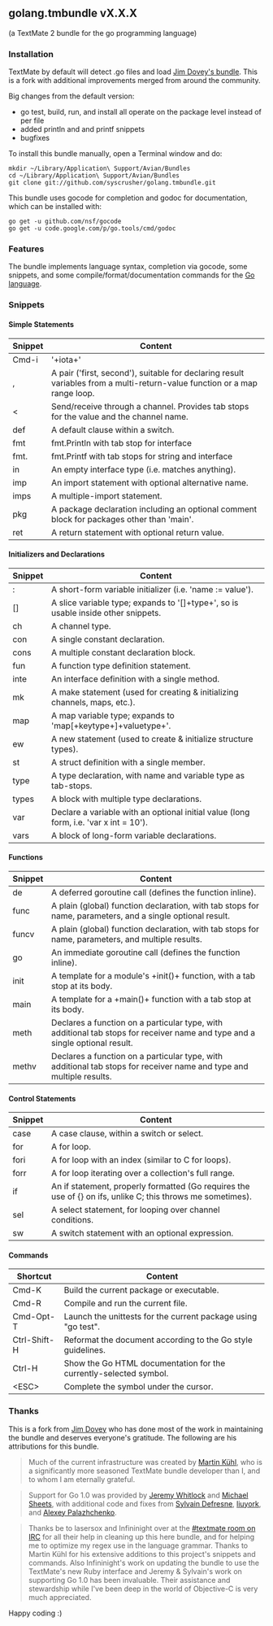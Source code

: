## golang.tmbundle vX.X.X
(a TextMate 2 bundle for the go programming language)

### Installation
TextMate by default will detect .go files and load [Jim Dovey's bundle](https://github.com/AlanQuatermain/go-tmbundle). This is a fork with additional improvements merged from around the community.

Big changes from the default version:
- go test, build, run, and install all operate on the package level instead of per file
- added println and and printf snippets
- bugfixes

To install this bundle manually, open a Terminal window and do:

```Shell
mkdir ~/Library/Application\ Support/Avian/Bundles
cd ~/Library/Application\ Support/Avian/Bundles
git clone git://github.com/syscrusher/golang.tmbundle.git
```


This bundle uses gocode for completion and godoc for documentation, which can be installed with:

```Shell
go get -u github.com/nsf/gocode
go get -u code.google.com/p/go.tools/cmd/godoc
```

### Features
The bundle implements language syntax, completion via gocode, some snippets, and some compile/format/documentation commands for the [Go language](http://golang.org/). 

### Snippets

#### Simple Statements

Snippet		|	Content
------- 	|	-------
Cmd-i		|	'+iota+'
,			|	A pair ('first, second'), suitable for declaring result variables from a multi-return-value function or a map range loop.
<			|	Send/receive through a channel. Provides tab stops for the value and the channel name.
def			|	A default clause within a switch.
fmt			|	fmt.Println with tab stop for interface
fmt.		|	fmt.Printf with tab stops for string and interface
in			|	An empty interface type (i.e. matches anything).
imp			|	An import statement with optional alternative name.
imps		|	A multiple-import statement.
pkg			|	A package declaration including an optional comment block for packages other than 'main'.
ret			|	A return statement with optional return value.

#### Initializers and Declarations

Snippet		|	Content
------- 	|	-------
:			|	A short-form variable initializer (i.e. 'name := value').
\[\]		|	A slice variable type; expands to '[]+type+', so is usable inside other snippets.
ch		|	A channel type.
con		|	A single constant declaration.
cons		|	A multiple constant declaration block.
fun		|	A function type definition statement.
inte		|	An interface definition with a single method.
mk		|	A make statement (used for creating & initializing channels, maps, etc.).
map		|	A map variable type; expands to 'map[+keytype+]+valuetype+'.
ew		|	A new statement (used to create & initialize structure types).
st		|	A struct definition with a single member.
type		|	A type declaration, with name and variable type as tab-stops.
types		|	A block with multiple type declarations.
var		|	Declare a variable with an optional initial value (long form, i.e. 'var x int = 10').
vars		|	A block of long-form variable declarations.

#### Functions

Snippet		|	Content
------- 	|	-------
de		|	A deferred goroutine call (defines the function inline).
func		|	A plain (global) function declaration, with tab stops for name, parameters, and a single optional result.
funcv		|	A plain (global) function declaration, with tab stops for name, parameters, and multiple results.
go		|	An immediate goroutine call (defines the function inline).
init		|	A template for a module's +init()+ function, with a tab stop at its body.
main		|	A template for a +main()+ function with a tab stop at its body.
meth		|	Declares a function on a particular type, with additional tab stops for receiver name and type and a single optional result.
methv		|	Declares a function on a particular type, with additional tab stops for receiver name and type and multiple results.

#### Control Statements

Snippet		|	Content
------- 	|	-------
case		|	A case clause, within a switch or select.
for			|	A for loop.
fori		|	A for loop with an index (similar to C for loops).
forr		|	A for loop iterating over a collection's full range.
if			|	An if statement, properly formatted (Go requires the use of {} on ifs, unlike C; this throws me sometimes).
sel			|	A select statement, for looping over channel conditions.
sw			|	A switch statement with an optional expression.

#### Commands

Shortcut		|	Content
------- 		|	-------
Cmd-K			|	Build the current package or executable.
Cmd-R			|	Compile and run the current file.
Cmd-Opt-T		|	Launch the unittests for the current package using "go test".
Ctrl-Shift-H	|	Reformat the document according to the Go style guidelines.
Ctrl-H			|	Show the Go HTML documentation for the currently-selected symbol.
\<ESC\>			|	Complete the symbol under the cursor.

### Thanks
This is a fork from [Jim Dovey](https://github.com/AlanQuatermain) who has done most of the work in maintaining the bundle and deserves everyone's gratitude. The following are his attributions for this bundle.

>Much of the current infrastructure was created by [Martin Kühl](http://github.com/mkhl), who is a significantly more seasoned TextMate bundle developer than I, and to whom I am eternally grateful.

>Support for Go 1.0 was provided by [Jeremy Whitlock](http://github.com/whitlockjc) and [Michael Sheets](http://github.com/infininight), with additional code and fixes from [Sylvain Defresne](http://github.com/sdefresne), [liuyork](http://github.com/liuyork), and [Alexey Palazhchenko](http://github.com/AlekSi).

>Thanks be to lasersox and Infininight over at the [#textmate room on IRC](irc://irc.freenode.net/textmate) for all their help in cleaning up this here bundle, and for helping me to optimize my regex use in the language grammar.
Thanks to Martin Kühl for his extensive additions to this project's snippets and commands. Also Infininight's work on updating the bundle to use the TextMate's new Ruby interface and Jeremy & Sylvain's work on supporting Go 1.0 has been invaluable. Their assistance and stewardship while I've been deep in the world of Objective-C is very much appreciated.

Happy coding :)